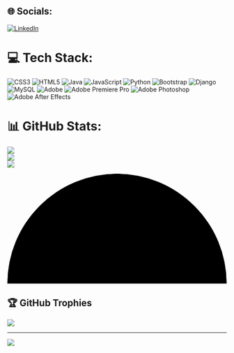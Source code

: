 
## 🌐 Socials:
[![LinkedIn](https://img.shields.io/badge/LinkedIn-%230077B5.svg?logo=linkedin&logoColor=white)](https://linkedin.com/in/https://www.linkedin.com/in/ali-bokaei-0a4a49262?utm_source=share&utm_campaign=share_via&utm_content=profile&utm_medium=ios_app) 

# 💻 Tech Stack:
![CSS3](https://img.shields.io/badge/css3-%231572B6.svg?style=for-the-badge&logo=css3&logoColor=white) ![HTML5](https://img.shields.io/badge/html5-%23E34F26.svg?style=for-the-badge&logo=html5&logoColor=white) ![Java](https://img.shields.io/badge/java-%23ED8B00.svg?style=for-the-badge&logo=openjdk&logoColor=white) ![JavaScript](https://img.shields.io/badge/javascript-%23323330.svg?style=for-the-badge&logo=javascript&logoColor=%23F7DF1E) ![Python](https://img.shields.io/badge/python-3670A0?style=for-the-badge&logo=python&logoColor=ffdd54) ![Bootstrap](https://img.shields.io/badge/bootstrap-%238511FA.svg?style=for-the-badge&logo=bootstrap&logoColor=white) ![Django](https://img.shields.io/badge/django-%23092E20.svg?style=for-the-badge&logo=django&logoColor=white) ![MySQL](https://img.shields.io/badge/mysql-%2300000f.svg?style=for-the-badge&logo=mysql&logoColor=white) ![Adobe](https://img.shields.io/badge/adobe-%23FF0000.svg?style=for-the-badge&logo=adobe&logoColor=white) ![Adobe Premiere Pro](https://img.shields.io/badge/Adobe%20Premiere%20Pro-9999FF.svg?style=for-the-badge&logo=Adobe%20Premiere%20Pro&logoColor=white) ![Adobe Photoshop](https://img.shields.io/badge/adobe%20photoshop-%2331A8FF.svg?style=for-the-badge&logo=adobe%20photoshop&logoColor=white) ![Adobe After Effects](https://img.shields.io/badge/Adobe%20After%20Effects-9999FF.svg?style=for-the-badge&logo=Adobe%20After%20Effects&logoColor=white)
# 📊 GitHub Stats:
![](https://github-readme-stats.vercel.app/api?username=AliBokaei&theme=dark&hide_border=true&include_all_commits=true&count_private=true)<br/>
![](https://github-readme-streak-stats.herokuapp.com/?user=AliBokaei&theme=dark&hide_border=true)<br/>
![](https://github-readme-stats.vercel.app/api/top-langs/?username=AliBokaei&theme=dark&hide_border=true&include_all_commits=true&count_private=true&layout=compact)

<svg aria-hidden="true" height="100%" viewBox="-1 -1 802 402" width="100%" class=""><g data-testid="globe-wireframe"><circle cx="400" cy="400" fill="var(--ds-background-200)" r="400"></circle><path d="M 400 800 A -400 400 0 0 0 400 0" fill="none" stroke="url(#globe-gradient)" stroke-width="1" vector-effect="non-scaling-stroke"></path><path d="M 400 800 A -328.701 400 0 0 0 400 0" fill="none" stroke="url(#globe-gradient)" stroke-width="1" vector-effect="non-scaling-stroke"></path><path d="M 400 800 A -235.355 400 0 0 0 400 0" fill="none" stroke="url(#globe-gradient)" stroke-width="1" vector-effect="non-scaling-stroke"></path><path d="M 400 800 A -123.097 400 0 0 0 400 0" fill="none" stroke="url(#globe-gradient)" stroke-width="1" vector-effect="non-scaling-stroke"></path><path d="M 400 800 A 0 400 0 0 0 400 0" fill="none" stroke="url(#globe-gradient)" stroke-width="1" vector-effect="non-scaling-stroke"></path><path d="M 400 0 A 123.097 400 0 0 0 400 800" fill="none" stroke="url(#globe-gradient)" stroke-width="1" vector-effect="non-scaling-stroke"></path><path d="M 400 0 A 235.355 400 0 0 0 400 800" fill="none" stroke="url(#globe-gradient)" stroke-width="1" vector-effect="non-scaling-stroke"></path><path d="M 400 0 A 328.701 400 0 0 0 400 800" fill="none" stroke="url(#globe-gradient)" stroke-width="1" vector-effect="non-scaling-stroke"></path><path d="M 400 0 A 400 400 0 0 0 400 800" fill="none" stroke="url(#globe-gradient)" stroke-width="1" vector-effect="non-scaling-stroke"></path><path d="M160,80 h480" fill="none" stroke="url(#globe-gradient)" stroke-width="1" vector-effect="non-scaling-stroke"></path><path d="M80,160 h640" fill="none" stroke="url(#globe-gradient)" stroke-width="1" vector-effect="non-scaling-stroke"></path><path d="M33.394,240 h733.212" fill="none" stroke="url(#globe-gradient)" stroke-width="1" vector-effect="non-scaling-stroke"></path><path d="M8.082,320 h783.837" fill="none" stroke="url(#globe-gradient)" stroke-width="1" vector-effect="non-scaling-stroke"></path><path d="M0,400 h800" fill="none" stroke="url(#globe-gradient)" stroke-width="1" vector-effect="non-scaling-stroke"></path><path d="M8.082,480 h783.837" fill="none" stroke="url(#globe-gradient)" stroke-width="1" vector-effect="non-scaling-stroke"></path><path d="M33.394,560 h733.212" fill="none" stroke="url(#globe-gradient)" stroke-width="1" vector-effect="non-scaling-stroke"></path><path d="M80,640 h640" fill="none" stroke="url(#globe-gradient)" stroke-width="1" vector-effect="non-scaling-stroke"></path><path d="M160,720 h480" fill="none" stroke="url(#globe-gradient)" stroke-width="1" vector-effect="non-scaling-stroke"></path></g><g data-testid="globe-nodes"><g data-testid="deploy-node-3-5-ddd"><g opacity="1"><g id="ddd35" opacity="1"><path d="M 597.221 80 A 328.701 400 0 0 0 400 0M 662.961 160 A 328.701 400 0 0 0 597.221 80M 701.26 240 A 328.701 400 0 0 0 662.961 160" fill="none" stroke="url(#ddd35-gradient)" stroke-linecap="round" stroke-width="2" vector-effect="non-scaling-stroke"><animate attributeName="opacity" dur="4.5s" id="opacity-ddd35" keyTimes="0;0.133;0.267;0.4;0.533;0.667;1" repeatCount="indefinite" values="0;1;1;1;1;0;0"></animate></path><defs><radialGradient class="path_gradient__z0qlN" cx="100" cy="100" gradientUnits="userSpaceOnUse" id="ddd35-gradient" r="0" style="--normal-color: #45DEC4; --p3-color: oklch(81.5% 0.2018 178.96);"><stop offset="0" stop-color="var(--color)"></stop><stop offset="0.4" stop-color="var(--color)"></stop><stop offset="1" stop-color="var(--color)" stop-opacity="0"></stop><animate attributeName="cx" dur="4.5s" id="cx-ddd35" keyTimes="0;0.133;0.267;0.4;0.533;0.667;1" repeatCount="indefinite" values="400;400;597.221;662.961;701.26;701.26;0"></animate><animate attributeName="cy" dur="4.5s" id="cy-ddd35" keyTimes="0;0.133;0.267;0.4;0.533;0.667;1" repeatCount="indefinite" values="0;0;80;160;240;240;0"></animate><animate attributeName="r" dur="4.5s" id="r-ddd35" keyTimes="0;0.133;0.267;0.4;0.533;0.667;1" repeatCount="indefinite" values="0;120;120;120;120;0;0"></animate></radialGradient></defs></g></g><g data-testid="node"><g opacity="1"><circle cx="701.2596786376284" cy="240" fill="none" r="0" stroke="#45DEC4" stroke-width="2"><animate attributeName="r" dur="4.5s" id="r-:r7:-r-pulse" keyTimes="0;0.167;0.333;0.5;0.667;1" repeatCount="indefinite" values="0;12;18;24;0;0"></animate><animate attributeName="opacity" dur="4.5s" id="opacity-:r7:-opacity-pulse" keyTimes="0;0.167;0.333;0.5;0.667;1" repeatCount="indefinite" values="0;1;0.5;0;0;0"></animate></circle></g><circle class="node_node__OmZxm" cx="701.2596786376284" cy="240" fill="var(--ds-background-100)" r="16" stroke="url(#globe-gradient)" vector-effect="non-scaling-stroke"></circle><path class="node_icon__JUJP9" clip-rule="evenodd" d="M8.5 0C8.5 0 4.58642 3.74805 3.94122 4.39717C3.86128 4.4776 3.84989 4.60224 3.91398 4.69539C3.97806 4.78854 4.09993 4.82451 4.20557 4.78145L7.90537 3.27345L11.7747 9.36041C11.8406 9.46403 11.9758 9.50133 12.0869 9.44651C12.1979 9.39169 12.2483 9.26276 12.2032 9.1489C11.7103 7.90508 8.5 0 8.5 0ZM6.29304 6.03867C6.35522 5.93334 6.32602 5.79881 6.22554 5.72763C6.12505 5.65645 5.98605 5.67185 5.90418 5.76322C5.12486 6.633 0 12.5 0 12.5C0 12.5 5.18613 13.803 6.03089 13.9939C6.14204 14.0191 6.25587 13.964 6.30355 13.8621C6.35122 13.7603 6.31967 13.6394 6.22796 13.5728L3.1616 11.3431L6.29304 6.03867ZM14.054 7.5893C14.016 7.47964 13.9029 7.4131 13.7867 7.43203C13.6705 7.45096 13.5853 7.5498 13.5853 7.66564V11.3824L6.45275 11.5197C6.32824 11.5221 6.22613 11.6175 6.2173 11.7396C6.20846 11.8618 6.2958 11.9704 6.41871 11.9901C7.68171 12.1927 16 13.5728 16 13.5728C16 13.5728 14.3311 8.38966 14.054 7.5893Z" fill="var(--ds-gray-900)" fill-rule="evenodd" transform="translate(693.2596786376284, 232) "></path><circle class="node_dot__GSOQ_" cx="701.2596786376284" cy="240" fill="var(--ds-gray-900)" r="8"></circle></g></g><g data-testid="deploy-node--3-5-dddd"><g opacity="1"><g id="dddd-35" opacity="1"><path d="M 400 0 A -328.701 400 0 0 0 202.779 80M 202.779 80 A -328.701 400 0 0 0 137.039 160M 137.039 160 A -328.701 400 0 0 0 98.74 240M 98.74 240 A -328.701 400 0 0 0 77.94 320" fill="none" stroke="url(#dddd-35-gradient)" stroke-linecap="round" stroke-width="2" vector-effect="non-scaling-stroke"><animate attributeName="opacity" dur="4.5s" id="opacity-dddd-35" keyTimes="0;0.111;0.222;0.333;0.444;0.556;0.667;1" repeatCount="indefinite" values="0;1;1;1;1;1;0;0"></animate></path><defs><radialGradient class="path_gradient__z0qlN" cx="100" cy="100" gradientUnits="userSpaceOnUse" id="dddd-35-gradient" r="0" style="--normal-color: #45DEC4; --p3-color: oklch(81.5% 0.2018 178.96);"><stop offset="0" stop-color="var(--color)"></stop><stop offset="0.4" stop-color="var(--color)"></stop><stop offset="1" stop-color="var(--color)" stop-opacity="0"></stop><animate attributeName="cx" dur="4.5s" id="cx-dddd-35" keyTimes="0;0.111;0.222;0.333;0.444;0.556;0.667;1" repeatCount="indefinite" values="400;400;202.779;137.039;98.74;77.94;77.94;0"></animate><animate attributeName="cy" dur="4.5s" id="cy-dddd-35" keyTimes="0;0.111;0.222;0.333;0.444;0.556;0.667;1" repeatCount="indefinite" values="0;0;80;160;240;320;320;0"></animate><animate attributeName="r" dur="4.5s" id="r-dddd-35" keyTimes="0;0.111;0.222;0.333;0.444;0.556;0.667;1" repeatCount="indefinite" values="0;120;120;120;120;120;0;0"></animate></radialGradient></defs></g></g><g data-testid="node"><g opacity="1"><circle cx="77.93985659667823" cy="320" fill="none" r="0" stroke="#45DEC4" stroke-width="2"><animate attributeName="r" dur="4.5s" id="r-:r8:-r-pulse" keyTimes="0;0.167;0.333;0.5;0.667;1" repeatCount="indefinite" values="0;12;18;24;0;0"></animate><animate attributeName="opacity" dur="4.5s" id="opacity-:r8:-opacity-pulse" keyTimes="0;0.167;0.333;0.5;0.667;1" repeatCount="indefinite" values="0;1;0.5;0;0;0"></animate></circle></g><circle class="node_node__OmZxm" cx="77.93985659667823" cy="320" fill="var(--ds-background-100)" r="16" stroke="url(#globe-gradient)" vector-effect="non-scaling-stroke"></circle><path class="node_icon__JUJP9" clip-rule="evenodd" d="M8.5 0C8.5 0 4.58642 3.74805 3.94122 4.39717C3.86128 4.4776 3.84989 4.60224 3.91398 4.69539C3.97806 4.78854 4.09993 4.82451 4.20557 4.78145L7.90537 3.27345L11.7747 9.36041C11.8406 9.46403 11.9758 9.50133 12.0869 9.44651C12.1979 9.39169 12.2483 9.26276 12.2032 9.1489C11.7103 7.90508 8.5 0 8.5 0ZM6.29304 6.03867C6.35522 5.93334 6.32602 5.79881 6.22554 5.72763C6.12505 5.65645 5.98605 5.67185 5.90418 5.76322C5.12486 6.633 0 12.5 0 12.5C0 12.5 5.18613 13.803 6.03089 13.9939C6.14204 14.0191 6.25587 13.964 6.30355 13.8621C6.35122 13.7603 6.31967 13.6394 6.22796 13.5728L3.1616 11.3431L6.29304 6.03867ZM14.054 7.5893C14.016 7.47964 13.9029 7.4131 13.7867 7.43203C13.6705 7.45096 13.5853 7.5498 13.5853 7.66564V11.3824L6.45275 11.5197C6.32824 11.5221 6.22613 11.6175 6.2173 11.7396C6.20846 11.8618 6.2958 11.9704 6.41871 11.9901C7.68171 12.1927 16 13.5728 16 13.5728C16 13.5728 14.3311 8.38966 14.054 7.5893Z" fill="var(--ds-gray-900)" fill-rule="evenodd" transform="translate(69.93985659667823, 312) "></path><circle class="node_dot__GSOQ_" cx="77.93985659667823" cy="320" fill="var(--ds-gray-900)" r="8"></circle></g></g><g data-testid="deploy-node-1-5-dd"><g opacity="1"><g id="dd15" opacity="1"><path d="M 473.858 80 A 123.097 400 0 0 0 400 0M 498.478 160 A 123.097 400 0 0 0 473.858 80" fill="none" stroke="url(#dd15-gradient)" stroke-linecap="round" stroke-width="2" vector-effect="non-scaling-stroke"><animate attributeName="opacity" dur="4.5s" id="opacity-dd15" keyTimes="0;0.167;0.333;0.5;0.667;1" repeatCount="indefinite" values="0;1;1;1;0;0"></animate></path><defs><radialGradient class="path_gradient__z0qlN" cx="100" cy="100" gradientUnits="userSpaceOnUse" id="dd15-gradient" r="0" style="--normal-color: #45DEC4; --p3-color: oklch(81.5% 0.2018 178.96);"><stop offset="0" stop-color="var(--color)"></stop><stop offset="0.4" stop-color="var(--color)"></stop><stop offset="1" stop-color="var(--color)" stop-opacity="0"></stop><animate attributeName="cx" dur="4.5s" id="cx-dd15" keyTimes="0;0.167;0.333;0.5;0.667;1" repeatCount="indefinite" values="400;400;473.858;498.478;498.478;0"></animate><animate attributeName="cy" dur="4.5s" id="cy-dd15" keyTimes="0;0.167;0.333;0.5;0.667;1" repeatCount="indefinite" values="0;0;80;160;160;0"></animate><animate attributeName="r" dur="4.5s" id="r-dd15" keyTimes="0;0.167;0.333;0.5;0.667;1" repeatCount="indefinite" values="0;120;120;120;0;0"></animate></radialGradient></defs></g></g><g data-testid="node"><g opacity="1"><circle cx="498.47759065022575" cy="160" fill="none" r="0" stroke="#45DEC4" stroke-width="2"><animate attributeName="r" dur="4.5s" id="r-:r9:-r-pulse" keyTimes="0;0.167;0.333;0.5;0.667;1" repeatCount="indefinite" values="0;12;18;24;0;0"></animate><animate attributeName="opacity" dur="4.5s" id="opacity-:r9:-opacity-pulse" keyTimes="0;0.167;0.333;0.5;0.667;1" repeatCount="indefinite" values="0;1;0.5;0;0;0"></animate></circle></g><circle class="node_node__OmZxm" cx="498.47759065022575" cy="160" fill="var(--ds-background-100)" r="16" stroke="url(#globe-gradient)" vector-effect="non-scaling-stroke"></circle><path class="node_icon__JUJP9" clip-rule="evenodd" d="M8.5 0C8.5 0 4.58642 3.74805 3.94122 4.39717C3.86128 4.4776 3.84989 4.60224 3.91398 4.69539C3.97806 4.78854 4.09993 4.82451 4.20557 4.78145L7.90537 3.27345L11.7747 9.36041C11.8406 9.46403 11.9758 9.50133 12.0869 9.44651C12.1979 9.39169 12.2483 9.26276 12.2032 9.1489C11.7103 7.90508 8.5 0 8.5 0ZM6.29304 6.03867C6.35522 5.93334 6.32602 5.79881 6.22554 5.72763C6.12505 5.65645 5.98605 5.67185 5.90418 5.76322C5.12486 6.633 0 12.5 0 12.5C0 12.5 5.18613 13.803 6.03089 13.9939C6.14204 14.0191 6.25587 13.964 6.30355 13.8621C6.35122 13.7603 6.31967 13.6394 6.22796 13.5728L3.1616 11.3431L6.29304 6.03867ZM14.054 7.5893C14.016 7.47964 13.9029 7.4131 13.7867 7.43203C13.6705 7.45096 13.5853 7.5498 13.5853 7.66564V11.3824L6.45275 11.5197C6.32824 11.5221 6.22613 11.6175 6.2173 11.7396C6.20846 11.8618 6.2958 11.9704 6.41871 11.9901C7.68171 12.1927 16 13.5728 16 13.5728C16 13.5728 14.3311 8.38966 14.054 7.5893Z" fill="var(--ds-gray-900)" fill-rule="evenodd" transform="translate(490.47759065022575, 152) "></path><circle class="node_dot__GSOQ_" cx="498.47759065022575" cy="160" fill="var(--ds-gray-900)" r="8"></circle></g></g><g data-testid="deploy-node--1-5-dl"><g opacity="1"><g id="dl-15" opacity="1"><path d="M 400 0 A -123.097 400 0 0 0 326.142 80M326.142,80 h-67.355" fill="none" stroke="url(#dl-15-gradient)" stroke-linecap="round" stroke-width="2" vector-effect="non-scaling-stroke"><animate attributeName="opacity" dur="4.5s" id="opacity-dl-15" keyTimes="0;0.167;0.333;0.5;0.667;1" repeatCount="indefinite" values="0;1;1;1;0;0"></animate></path><defs><radialGradient class="path_gradient__z0qlN" cx="100" cy="100" gradientUnits="userSpaceOnUse" id="dl-15-gradient" r="0" style="--normal-color: #45DEC4; --p3-color: oklch(81.5% 0.2018 178.96);"><stop offset="0" stop-color="var(--color)"></stop><stop offset="0.4" stop-color="var(--color)"></stop><stop offset="1" stop-color="var(--color)" stop-opacity="0"></stop><animate attributeName="cx" dur="4.5s" id="cx-dl-15" keyTimes="0;0.167;0.333;0.5;0.667;1" repeatCount="indefinite" values="400;400;326.142;258.787;258.787;0"></animate><animate attributeName="cy" dur="4.5s" id="cy-dl-15" keyTimes="0;0.167;0.333;0.5;0.667;1" repeatCount="indefinite" values="0;0;80;80;80;0"></animate><animate attributeName="r" dur="4.5s" id="r-dl-15" keyTimes="0;0.167;0.333;0.5;0.667;1" repeatCount="indefinite" values="0;120;120;120;0;0"></animate></radialGradient></defs></g></g><g data-testid="node"><g opacity="1"><circle cx="258.7867965644036" cy="80" fill="none" r="0" stroke="#45DEC4" stroke-width="2"><animate attributeName="r" dur="4.5s" id="r-:ra:-r-pulse" keyTimes="0;0.167;0.333;0.5;0.667;1" repeatCount="indefinite" values="0;12;18;24;0;0"></animate><animate attributeName="opacity" dur="4.5s" id="opacity-:ra:-opacity-pulse" keyTimes="0;0.167;0.333;0.5;0.667;1" repeatCount="indefinite" values="0;1;0.5;0;0;0"></animate></circle></g><circle class="node_node__OmZxm" cx="258.7867965644036" cy="80" fill="var(--ds-background-100)" r="16" stroke="url(#globe-gradient)" vector-effect="non-scaling-stroke"></circle><path class="node_icon__JUJP9" clip-rule="evenodd" d="M8.5 0C8.5 0 4.58642 3.74805 3.94122 4.39717C3.86128 4.4776 3.84989 4.60224 3.91398 4.69539C3.97806 4.78854 4.09993 4.82451 4.20557 4.78145L7.90537 3.27345L11.7747 9.36041C11.8406 9.46403 11.9758 9.50133 12.0869 9.44651C12.1979 9.39169 12.2483 9.26276 12.2032 9.1489C11.7103 7.90508 8.5 0 8.5 0ZM6.29304 6.03867C6.35522 5.93334 6.32602 5.79881 6.22554 5.72763C6.12505 5.65645 5.98605 5.67185 5.90418 5.76322C5.12486 6.633 0 12.5 0 12.5C0 12.5 5.18613 13.803 6.03089 13.9939C6.14204 14.0191 6.25587 13.964 6.30355 13.8621C6.35122 13.7603 6.31967 13.6394 6.22796 13.5728L3.1616 11.3431L6.29304 6.03867ZM14.054 7.5893C14.016 7.47964 13.9029 7.4131 13.7867 7.43203C13.6705 7.45096 13.5853 7.5498 13.5853 7.66564V11.3824L6.45275 11.5197C6.32824 11.5221 6.22613 11.6175 6.2173 11.7396C6.20846 11.8618 6.2958 11.9704 6.41871 11.9901C7.68171 12.1927 16 13.5728 16 13.5728C16 13.5728 14.3311 8.38966 14.054 7.5893Z" fill="var(--ds-gray-900)" fill-rule="evenodd" transform="translate(250.78679656440357, 72) "></path><circle class="node_dot__GSOQ_" cx="258.7867965644036" cy="80" fill="var(--ds-gray-900)" r="8"></circle></g></g><g data-testid="deploy-node-0-5-dddl"><g opacity="1"><g id="dddl05" opacity="1"><path d="M 400 80 A 0 400 0 0 0 400 0M 400 160 A 0 400 0 0 0 400 80M 400 240 A 0 400 0 0 0 400 160M400,240 h-112.82" fill="none" stroke="url(#dddl05-gradient)" stroke-linecap="round" stroke-width="2" vector-effect="non-scaling-stroke"><animate attributeName="opacity" dur="4.5s" id="opacity-dddl05" keyTimes="0;0.111;0.222;0.333;0.444;0.556;0.667;1" repeatCount="indefinite" values="0;1;1;1;1;1;0;0"></animate></path><defs><radialGradient class="path_gradient__z0qlN" cx="100" cy="100" gradientUnits="userSpaceOnUse" id="dddl05-gradient" r="0" style="--normal-color: #45DEC4; --p3-color: oklch(81.5% 0.2018 178.96);"><stop offset="0" stop-color="var(--color)"></stop><stop offset="0.4" stop-color="var(--color)"></stop><stop offset="1" stop-color="var(--color)" stop-opacity="0"></stop><animate attributeName="cx" dur="4.5s" id="cx-dddl05" keyTimes="0;0.111;0.222;0.333;0.444;0.556;0.667;1" repeatCount="indefinite" values="400;400;400;400;400;287.18;287.18;0"></animate><animate attributeName="cy" dur="4.5s" id="cy-dddl05" keyTimes="0;0.111;0.222;0.333;0.444;0.556;0.667;1" repeatCount="indefinite" values="0;0;80;160;240;240;240;0"></animate><animate attributeName="r" dur="4.5s" id="r-dddl05" keyTimes="0;0.111;0.222;0.333;0.444;0.556;0.667;1" repeatCount="indefinite" values="0;120;120;120;120;120;0;0"></animate></radialGradient></defs></g></g><g data-testid="node"><g opacity="1"><circle cx="287.17974664711625" cy="240" fill="none" r="0" stroke="#45DEC4" stroke-width="2"><animate attributeName="r" dur="4.5s" id="r-:rb:-r-pulse" keyTimes="0;0.167;0.333;0.5;0.667;1" repeatCount="indefinite" values="0;12;18;24;0;0"></animate><animate attributeName="opacity" dur="4.5s" id="opacity-:rb:-opacity-pulse" keyTimes="0;0.167;0.333;0.5;0.667;1" repeatCount="indefinite" values="0;1;0.5;0;0;0"></animate></circle></g><circle class="node_node__OmZxm" cx="287.17974664711625" cy="240" fill="var(--ds-background-100)" r="16" stroke="url(#globe-gradient)" vector-effect="non-scaling-stroke"></circle><path class="node_icon__JUJP9" clip-rule="evenodd" d="M8.5 0C8.5 0 4.58642 3.74805 3.94122 4.39717C3.86128 4.4776 3.84989 4.60224 3.91398 4.69539C3.97806 4.78854 4.09993 4.82451 4.20557 4.78145L7.90537 3.27345L11.7747 9.36041C11.8406 9.46403 11.9758 9.50133 12.0869 9.44651C12.1979 9.39169 12.2483 9.26276 12.2032 9.1489C11.7103 7.90508 8.5 0 8.5 0ZM6.29304 6.03867C6.35522 5.93334 6.32602 5.79881 6.22554 5.72763C6.12505 5.65645 5.98605 5.67185 5.90418 5.76322C5.12486 6.633 0 12.5 0 12.5C0 12.5 5.18613 13.803 6.03089 13.9939C6.14204 14.0191 6.25587 13.964 6.30355 13.8621C6.35122 13.7603 6.31967 13.6394 6.22796 13.5728L3.1616 11.3431L6.29304 6.03867ZM14.054 7.5893C14.016 7.47964 13.9029 7.4131 13.7867 7.43203C13.6705 7.45096 13.5853 7.5498 13.5853 7.66564V11.3824L6.45275 11.5197C6.32824 11.5221 6.22613 11.6175 6.2173 11.7396C6.20846 11.8618 6.2958 11.9704 6.41871 11.9901C7.68171 12.1927 16 13.5728 16 13.5728C16 13.5728 14.3311 8.38966 14.054 7.5893Z" fill="var(--ds-gray-900)" fill-rule="evenodd" transform="translate(279.17974664711625, 232) "></path><circle class="node_dot__GSOQ_" cx="287.17974664711625" cy="240" fill="var(--ds-gray-900)" r="8"></circle></g></g></g><defs><linearGradient gradientUnits="userSpaceOnUse" id="globe-gradient" x1="0" x2="0" y1="0" y2="400"><stop offset="0%" stop-color="var(--guide-color)"></stop><stop offset="100%" stop-color="var(--guide-color)"></stop></linearGradient></defs></svg>

## 🏆 GitHub Trophies
![](https://github-profile-trophy.vercel.app/?username=AliBokaei&theme=dark&no-frame=true&no-bg=false&margin-w=4)

---
[![](https://visitcount.itsvg.in/api?id=AliBokaei&icon=0&color=12)](https://visitcount.itsvg.in)

<!-- Proudly created with GPRM ( https://gprm.itsvg.in ) -->
